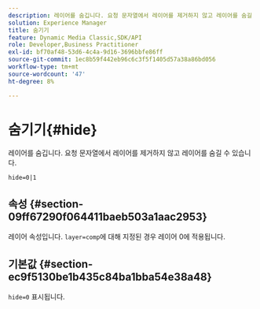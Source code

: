 ```yaml
---
description: 레이어를 숨깁니다. 요청 문자열에서 레이어를 제거하지 않고 레이어를 숨길 수 있습니다.
solution: Experience Manager
title: 숨기기
feature: Dynamic Media Classic,SDK/API
role: Developer,Business Practitioner
exl-id: bf70af48-53d6-4c4a-9d16-3696bbfe86ff
source-git-commit: 1ec8b59f442eb96c6c3f5f1405d57a38a86bd056
workflow-type: tm+mt
source-wordcount: '47'
ht-degree: 8%

---
```


# 숨기기{#hide}

레이어를 숨깁니다. 요청 문자열에서 레이어를 제거하지 않고 레이어를 숨길 수 있습니다.

`hide=0|1`

## 속성 {#section-09ff67290f064411baeb503a1aac2953}

레이어 속성입니다. `layer=comp`에 대해 지정된 경우 레이어 0에 적용됩니다.

## 기본값 {#section-ec9f5130be1b435c84ba1bba54e38a48}

`hide=0` 표시됩니다.
